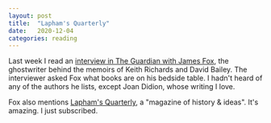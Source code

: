 ```yaml
---
layout: post
title:  "Lapham's Quarterly"
date:   2020-12-04
categories: reading
---
```


Last week I read an [interview in The Guardian with James Fox](https://www.theguardian.com/books/2020/nov/28/james-fox-keith-richards-has-a-fantastic-memory), the ghostwriter behind the memoirs of Keith Richards and David Bailey. The interviewer asked Fox what books are on his bedside table. I hadn't heard of any of the authors he lists, except Joan Didion, whose writing I love.

Fox also mentions [Lapham's Quarterly](https://www.laphamsquarterly.org/), a "magazine of history & ideas". It's amazing. I just subscribed.